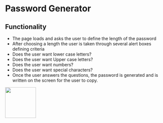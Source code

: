 # Password Generator 

## Functionality

* The page loads and asks the user to define the length of the password
* After choosing a length the user is taken through several alert boxes defining criteria
* Does the user want lower case letters? 
* Does the user want Upper case letters? 
* Does the user want numbers? 
* Does the user want special characters?
* Once the user answers the questions, the password is generated and is written on the screen for the user to copy.

<img src="../pw-generator-screenshot.png" height="100" width = "100" />
